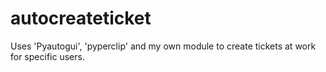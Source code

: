 # autocreateticket
Uses 'Pyautogui', 'pyperclip' and my own module to create tickets at work for specific users.
